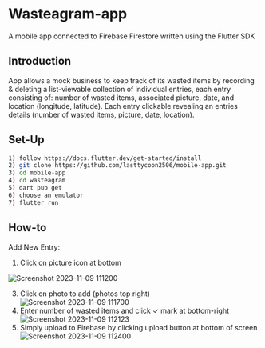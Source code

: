 # Wasteagram-app
A mobile app connected to Firebase Firestore written using the Flutter SDK
## Introduction
App allows a mock business to keep track of its wasted items by recording & deleting a list-viewable collection of individual entries, each entry consisting of: number of wasted items, associated picture, date, and location (longitude, latitude). Each entry clickable revealing an entries details (number of wasted items, picture, date, location). 
## Set-Up
```bash
1) follow https://docs.flutter.dev/get-started/install
2) git clone https://github.com/lasttycoon2506/mobile-app.git
3) cd mobile-app
4) cd wasteagram
5) dart pub get
6) choose an emulator
7) flutter run
```
## How-to
Add New Entry:
1) Click on picture icon at bottom
<!---  
<img src=""C:\Users\werob\Pictures\Screenshots\Screenshot 2023-11-09 111200.png"" height="200rm" align="right">
--->


![Screenshot 2023-11-09 111200](https://github.com/lasttycoon2506/mobile-app/assets/114425878/315579c4-d8ba-4c38-b545-2b15dec39bf0)

3) Click on photo to add (photos top right)
![Screenshot 2023-11-09 111700](https://github.com/lasttycoon2506/mobile-app/assets/114425878/e1c388d3-a3b8-41fa-b846-7522e445f2e3)
4) Enter number of wasted items and click ✓ mark at bottom-right
![Screenshot 2023-11-09 112123](https://github.com/lasttycoon2506/mobile-app/assets/114425878/b380c8ea-95af-4668-8ffe-7198da3c132e)
5) Simply upload to Firebase by clicking upload button at bottom of screen
![Screenshot 2023-11-09 112400](https://github.com/lasttycoon2506/mobile-app/assets/114425878/e2629c61-acd1-425e-950f-3bac34dbc284)


